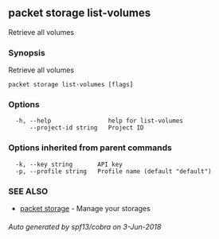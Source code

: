 ## packet storage list-volumes

Retrieve all volumes

### Synopsis

Retrieve all volumes

```
packet storage list-volumes [flags]
```

### Options

```
  -h, --help                help for list-volumes
      --project-id string   Project ID
```

### Options inherited from parent commands

```
  -k, --key string       API key
  -p, --profile string   Profile name (default "default")
```

### SEE ALSO

* [packet storage](packet_storage.md)	 - Manage your storages

###### Auto generated by spf13/cobra on 3-Jun-2018
